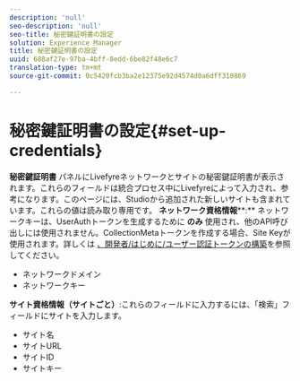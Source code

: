 ```yaml
---
description: 'null'
seo-description: 'null'
seo-title: 秘密鍵証明書の設定
solution: Experience Manager
title: 秘密鍵証明書の設定
uuid: 688af27e-97ba-4bff-8edd-6be82f48e6c7
translation-type: tm+mt
source-git-commit: 0c5420fcb3ba2e12375e92d4574d0a6dff310869

---
```



# 秘密鍵証明書の設定{#set-up-credentials}

**秘密鍵証明書** パネルにLivefyreネットワークとサイトの秘密鍵証明書が表示されます。これらのフィールドは統合プロセス中にLivefyreによって入力され、参考になります。このページには、Studioから追加された新しいサイトも含まれています。これらの値は読み取り専用です。
**ネットワーク資格情報****:** ネットワークキーは、UserAuthトークンを生成するために **のみ** 使用され、他のAPI呼び出しには使用されません。CollectionMetaトークンを作成する場合、Site Keyが使用されます。詳しくは [、開発者/はじめに/ユーザー認証トークンの構築](https://answers.livefyre.com/developers/getting-started/tokens/auth/)を参照してください。

* ネットワークドメイン
* ネットワークキー

**サイト資格情報（サイトごと）**:これらのフィールドに入力するには、「検索」フィールドにサイトを入力します。

* サイト名
* サイトURL
* サイトID
* サイトキー

